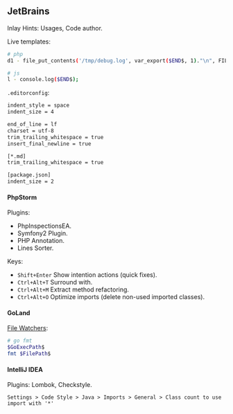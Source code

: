 JetBrains
-

Inlay Hints: Usages, Code author.

Live templates:

````sh
# php
d1 - file_put_contents('/tmp/debug.log', var_export($END$, 1)."\n", FILE_APPEND); /// tail -f /tmp/debug.log

# js
l - console.log($END$);
````

`.editorconfig`:

````sh
indent_style = space
indent_size = 4

end_of_line = lf
charset = utf-8
trim_trailing_whitespace = true
insert_final_newline = true

[*.md]
trim_trailing_whitespace = true

[package.json]
indent_size = 2
````

#### PhpStorm

Plugins:
* PhpInspectionsEA.
* Symfony2 Plugin.
* PHP Annotation.
* Lines Sorter.

Keys:
* `Shift+Enter` Show intention actions (quick fixes).
* `Ctrl+Alt+T` Surround with.
* `Ctrl+Alt+M` Extract method refactoring.
* `Ctrl+Alt+O` Optimize imports (delete non-used imported classes).

#### GoLand

[File Watchers](https://monosnap.com/file/HHVwIfCi5rwezBvUx3tEftZdU5icCh):

````sh
# go fmt
$GoExecPath$
fmt $FilePath$
````

#### IntelliJ IDEA

Plugins: Lombok, Checkstyle.

````
Settings > Code Style > Java > Imports > General > Class count to use import with '*'
````
